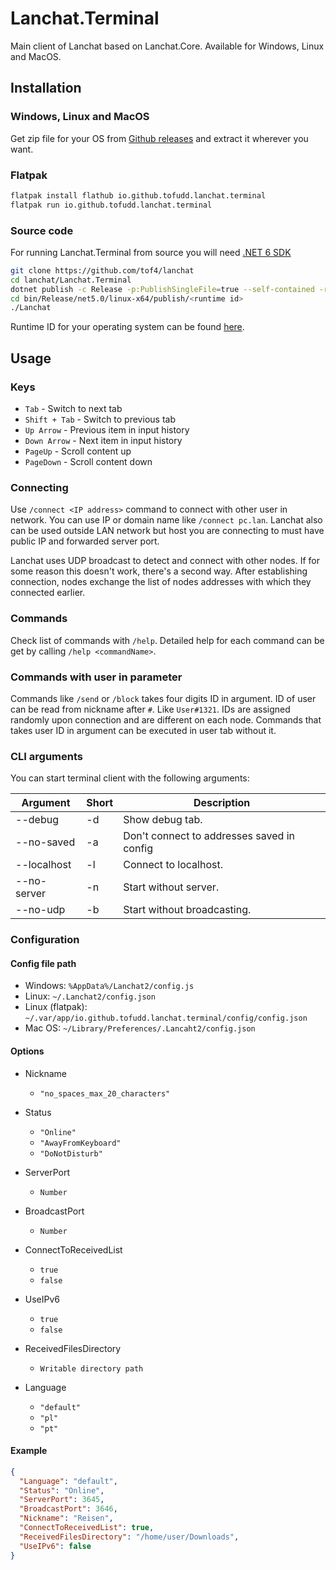 # Lanchat.Terminal

Main client of Lanchat based on Lanchat.Core. Available for Windows, Linux and MacOS.

## Installation

### Windows, Linux and MacOS

Get zip file for your OS from [Github releases](https://github.com/tof4/lanchat/releases/latest/) and extract it
wherever you want.

### Flatpak

```sh
flatpak install flathub io.github.tofudd.lanchat.terminal
flatpak run io.github.tofudd.lanchat.terminal
```

### Source code

For running Lanchat.Terminal from source you will need [.NET 6 SDK](https://dotnet.microsoft.com/download/dotnet/6.0)

```sh
git clone https://github.com/tof4/lanchat
cd lanchat/Lanchat.Terminal
dotnet publish -c Release -p:PublishSingleFile=true --self-contained -r <runtime id>
cd bin/Release/net5.0/linux-x64/publish/<runtime id>
./Lanchat
```

Runtime ID for your operating system can be found [here](https://docs.microsoft.com/pl-pl/dotnet/core/rid-catalog).

## Usage

### Keys

* `Tab` - Switch to next tab
* `Shift + Tab` - Switch to previous tab
* `Up Arrow` - Previous item in input history
* `Down Arrow` - Next item in input history
* `PageUp` - Scroll content up
* `PageDown` - Scroll content down

### Connecting

Use `/connect <IP address>` command to connect with other user in network. You can use IP or domain name
like `/connect pc.lan`. Lanchat also can be used outside LAN network but host you are connecting to must have public IP
and forwarded server port.

Lanchat uses UDP broadcast to detect and connect with other nodes. If for some reason this doesn't work, there's a second way. After establishing connection, nodes exchange the list of nodes addresses with which they connected earlier. 

### Commands

Check list of commands with `/help`. Detailed help for each command can be get by calling `/help <commandName>`.

### Commands with user in parameter

Commands like `/send` or `/block` takes four digits ID in argument. ID of user can be read from nickname after `#`.
Like `User#1321`. IDs are assigned randomly upon connection and are different on each node. Commands that takes user ID
in argument can be executed in user tab without it.

### CLI arguments

You can start terminal client with the following arguments:

| Argument    | Short | Description                                |
| ----------- | ----- | ------------------------------------------ |
| --debug     | -d    | Show debug tab.                            |
| --no-saved  | -a    | Don't connect to addresses saved in config |
| --localhost | -l    | Connect to localhost.                      |
| --no-server | -n    | Start without server.                      |
| --no-udp    | -b    | Start without broadcasting.                |

### Configuration

#### Config file path

* Windows: `%AppData%/Lanchat2/config.js`
* Linux: `~/.Lanchat2/config.json`
* Linux (flatpak): `~/.var/app/io.github.tofudd.lanchat.terminal/config/config.json`
* Mac OS: `~/Library/Preferences/.Lancaht2/config.json`

#### Options

* Nickname
    * `"no_spaces_max_20_characters"`

* Status
    * `"Online"`
    * `"AwayFromKeyboard"`
    * `"DoNotDisturb"`

* ServerPort
    * `Number`

* BroadcastPort
    * `Number`

* ConnectToReceivedList
    * `true`
    * `false`

* UseIPv6
    * `true`
    * `false`

* ReceivedFilesDirectory
    * `Writable directory path`

* Language
    * `"default"`
    * `"pl"`
    * `"pt"`

#### Example

```json
{
  "Language": "default",
  "Status": "Online",
  "ServerPort": 3645,
  "BroadcastPort": 3646,
  "Nickname": "Reisen",
  "ConnectToReceivedList": true,
  "ReceivedFilesDirectory": "/home/user/Downloads",
  "UseIPv6": false
}
```